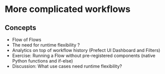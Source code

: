 # More complicated workflows

## Concepts
- Flow of Flows
- The need for runtime flexibility ?
- Analytics on top of workflow history (Prefect UI Dashboard and Filters)
- Exercise: Running a Flow without pre-registered components (native Python functions and if-else)
- Discussion: What use cases need runtime flexibility?